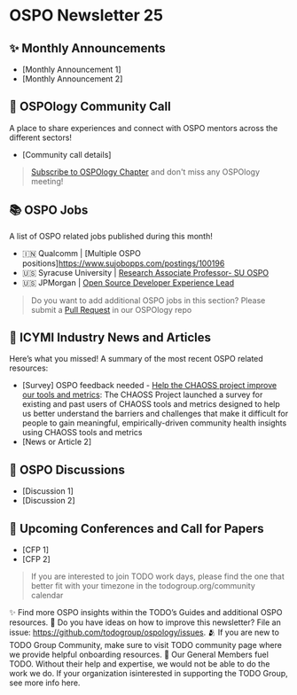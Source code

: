 # OSPO Newsletter 25

## ✨ Monthly Announcements 

* [Monthly Announcement 1]
* [Monthly Announcement 2]


##  🍿 OSPOlogy Community Call

A place to share experiences and connect with OSPO mentors across the different sectors!

* [Community call details]

> [Subscribe to OSPOlogy Chapter](https://community.linuxfoundation.org/todo-group/) and don't miss any OSPOlogy meeting!


## 📚 OSPO Jobs

A list of OSPO related jobs published during this month!

* 🇮🇳 Qualcomm | [Multiple OSPO positions]https://www.sujobopps.com/postings/100196
* 🇺🇸 Syracuse University | [Research Associate Professor- SU OSPO](https://www.sujobopps.com/postings/100196)
* 🇺🇸 JPMorgan | [Open Source Developer Experience Lead](https://jpmc.fa.oraclecloud.com/hcmUI/CandidateExperience/en/sites/CX_1001/job/210441562)

> Do you want to add additional OSPO jobs in this section? Please submit a [Pull Request](https://github.com/todogroup/ospology/tree/main/newsletter#how-to-contribute-to-osponews) in our OSPOlogy repo


## 📌 ICYMI Industry News and Articles

Here’s what you missed! A summary of the most recent OSPO related resources:

* [Survey] OSPO feedback needed - [Help the CHAOSS project improve our tools and metrics](https://chaoss.community/survey-help-the-chaoss-project-improve-our-tools-and-metrics/): The CHAOSS Project launched a survey
for existing and past users of CHAOSS tools and metrics designed to help us better understand the barriers and challenges that make it difficult for people to gain meaningful, empirically-driven community health
insights using CHAOSS tools and metrics
* [News or Article 2]


## 🙋 OSPO Discussions

* [Discussion 1]
* [Discussion 2]



## 📎 Upcoming Conferences and Call for Papers

* [CFP 1]
* [CFP 2]

  

> If you are interested to join TODO work days, please find the one that better fit with your timezone in the todogroup.org/community calendar

✨ Find more OSPO insights within the TODO’s Guides and additional OSPO resources.
🧐 Do you have ideas on how to improve this newsletter? File an issue: https://github.com/todogroup/ospology/issues.
🫂 If you are new to TODO Group Community, make sure to visit TODO community page where we provide helpful onboarding resources.
💚 Our General Members fuel TODO. Without their help and expertise, we would not be able to do the work we do. If your organization isinterested in supporting the TODO Group, see more info here.
